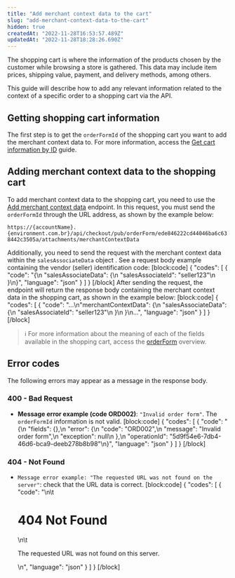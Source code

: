 ```yaml
---
title: "Add merchant context data to the cart"
slug: "add-merchant-context-data-to-the-cart"
hidden: true
createdAt: "2022-11-28T16:53:57.489Z"
updatedAt: "2022-11-28T18:28:26.690Z"
---
```

The shopping cart is where the information of the products chosen by the customer while browsing a store is gathered. This data may include item prices, shipping value, payment, and delivery methods, among others.

This guide will describe how to add any relevant information related to the context of a specific order to a shopping cart via the API.


## Getting shopping cart information

The first step is to get the `orderFormId` of the shopping cart you want to add the merchant context data to. For more information, access the [Get cart information by ID](https://developers.vtex.com/vtex-rest-api/docs/get-cart-information-by-id) guide.

## Adding merchant context data to the shopping cart

To add merchant context data to the shopping cart, you need to use the [Add merchant context data](https://developers.vtex.com/vtex-rest-api/reference/addmerchantcontextdata) endpoint. In this request, you must send the `orderFormId` through the URL address, as shown by the example below:

`https://{accountName}.{environment.com.br}/api/checkout/pub/orderForm/ede846222cd44046ba6c638442c3505a/attachments/merchantContextData`

Additionally, you need to send the request with the merchant context data within the `salesAssociateData` object . See a request body example containing the vendor (seller) identification code:
[block:code]
{
  "codes": [
    {
      "code": "{\n     \"salesAssociateData\": {\n          \"salesAssociateId\": \"seller123\"\n     }\n}",
      "language": "json"
    }
  ]
}
[/block]
After sending the request, the endpoint will return the response body containing the merchant context data in the shopping cart, as shown in the example below:
[block:code]
{
  "codes": [
    {
      "code": "...\n\"merchantContextData\": {\n        \"salesAssociateData\": {\n            \"salesAssociateId\": \"seller123\"\n        }\n    }\n...",
      "language": "json"
    }
  ]
}
[/block]

>ℹ️ For more information about the meaning of each of the fields available in the shopping cart, access the [orderForm](https://developers.vtex.com/vtex-rest-api/reference/orderform-fields) overview.

## Error codes

The following errors may appear as a message in the response body.

### 400 - Bad Request

- **Message error example (code ORD002)**: `"Invalid order form"`. The `orderFormId` information is not valid.
[block:code]
{
  "codes": [
    {
      "code": "{\n    \"fields\": {},\n    \"error\": {\n        \"code\": \"ORD002\",\n        \"message\": \"Invalid order form\",\n        \"exception\": null\n    },\n    \"operationId\": \"5d9f54e6-7db4-46d6-bca9-deeb278b8b98\"\n}",
      "language": "json"
    }
  ]
}
[/block]
### 404 - Not Found

- `Message error example: "The requested URL was not found on the server"`: check that the URL data is correct.
[block:code]
{
  "codes": [
    {
      "code": "<body>\n\t<h1>404 Not Found</h1>\n\t<p>The requested URL was not found on this server.</p>\n</body>",
      "language": "json"
    }
  ]
}
[/block]